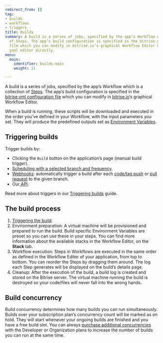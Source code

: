 ```yaml
---
redirect_from: []
tag:
- builds
- workflows
- triggers
title: Builds
summary: A build is a series of jobs, specified by the app’s Workflow which is a collection
  of Steps. The app’s build configuration is specified in the bitrise.yml configuration
  file which you can modify in bitrise.io’s graphical Workflow Editor UI, or in a
  yaml editor directly.
menu:
  main:
    identifier: builds-main
    weight: 11

---
```

A build is a series of jobs, specified by the app’s Workflow which is a collection of [Steps](/steps-and-workflows/getting-started-steps). The app’s build configuration is specified in the [bitrise.yml configuration file](/bitrise-cli/basics-of-bitrise-yml) which you can modify in [bitrise.io](https://www.bitrise.io/)’s graphical Workflow Editor.

When a build is running, these scripts will be downloaded and executed in the order you’ve defined in your Workflow, with the input parameters you set. They will produce the predefined outputs set as [Environment Variables](/builds/available-environment-variables).

## Triggering builds

Trigger builds by:

* Clicking the `Build` button on the application’s page (manual build trigger).
* [Scheduling with a selected branch and frequency](/builds/scheduling-builds).
* [Webhooks](/webhooks/): automatically trigger a build after each [code/tag push](/builds/triggering-builds/trigger-code-push/) or [pull request](/builds/triggering-builds/trigger-pull-request/) to the given branch.
* Our[ API](/api/build-trigger/).

Read more about triggers in our [Triggering builds](/builds/triggering-builds/triggering-builds-index/) guide.

## The build process

1. [Triggering the build](/builds/triggering-builds/triggering-builds-index/).
2. Environment preparation: A virtual machine will be provisioned and prepared to run the build. Build specific Environment Variables are preset so you can use these in your steps. You can find more information about the available stacks in the Workflow Editor, on the **Stack** tab.
3. Workflow execution: Steps in Workflows are executed in the same order as defined in the Workflow Editor of your application, from top to bottom. You can reorder the Steps by dragging them around. The log each Step generates will be displayed on the build’s details page.
4. Cleanup: After the execution of the build, a build log is created and stored on the Bitrise server. The virtual machine running the build is destroyed so your code/files will never fall into the wrong hands.

## Build concurrency

Build concurrency determines how many builds you can run simultaneously. Builds over your subscription plan’s concurrency count will be marked as on hold. They will start whenever your ongoing builds are finished and you have a free build slot. You can always [purchase additional concurrencies](https://www.bitrise.io/pricing) with the Developer or Organization plans to increase the number of builds you can run at the same time.